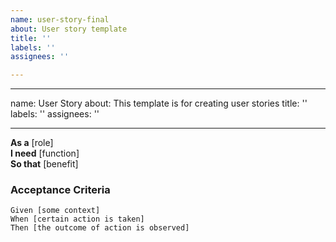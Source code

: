 ```yaml
---
name: user-story-final
about: User story template
title: ''
labels: ''
assignees: ''

---
```


---
name: User Story
about: This template is for creating user stories
title: ''
labels: ''
assignees: ''

---

**As a** [role]  
 **I need** [function]  
 **So that** [benefit]  
   
 ### Acceptance Criteria  
   
 ```Gherkin
 Given [some context]
 When [certain action is taken]
 Then [the outcome of action is observed]
 ```
